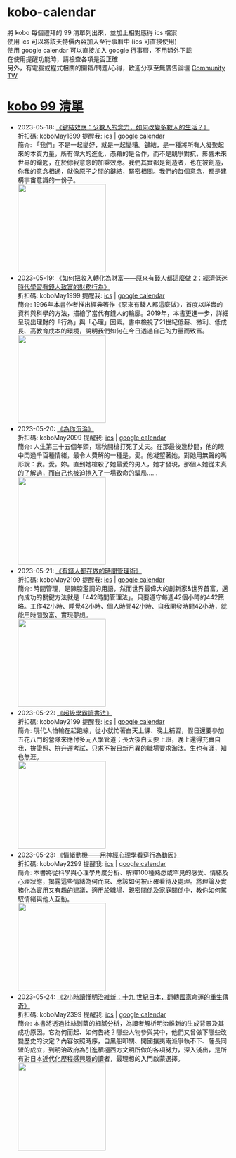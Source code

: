 # kobo-calendar
將 kobo 每個禮拜的 99 清單列出來，並加上相對應得 ics 檔案  
使用 ics 可以將該天特價內容加入至行事曆中 (ios 可直接使用)  
使用 google calendar 可以直接加入 google 行事曆，不用額外下載  
在使用提醒功能時，請檢查各項是否正確  
另外，有電腦或程式相關的開箱/問題/心得，歡迎分享至無廣告論壇 [Community TW](https://community.tw)

# [kobo 99 清單](https://www.kobo.com/zh/blog/weekly-dd99-2023-w21)
- 2023-05-18: [《鍵結效應：少數人的念力，如何改變多數人的生活？》](https://www.kobo.com/tw/zh/ebook/Weuy0SwzmjO0sjkcOGMy9g?utm_source=twblog&utm_medium=list&utm_campaign=dd99_20230518)  
  折扣碼: koboMay1899 提醒我: [ics](ics/kobo-calendar-2023-05-18.ics) | [google calendar](https://www.google.com/calendar/render?action=TEMPLATE&text=KOBO99+%E3%80%8A%E9%8D%B5%E7%B5%90%E6%95%88%E6%87%89%EF%BC%9A%E5%B0%91%E6%95%B8%E4%BA%BA%E7%9A%84%E5%BF%B5%E5%8A%9B%EF%BC%8C%E5%A6%82%E4%BD%95%E6%94%B9%E8%AE%8A%E5%A4%9A%E6%95%B8%E4%BA%BA%E7%9A%84%E7%94%9F%E6%B4%BB%EF%BC%9F%E3%80%8B&details=%E9%80%A3%E7%B5%90%3A+https%3A%2F%2Fwww.kobo.com%2Ftw%2Fzh%2Febook%2FWeuy0SwzmjO0sjkcOGMy9g%3Futm_source%3Dtwblog%26utm_medium%3Dlist%26utm_campaign%3Ddd99_20230518+%E5%84%AA%E6%83%A0%E7%A2%BC%3A+koboMay1899&dates=20230518T000000%2F20230518T235900&ctz=Asia/Taipei)  
  簡介: 「我們」不是一起變好，就是一起變糟。鍵結，是一種將所有人凝聚起來的本質力量，所有偉大的進化，憑藉的是合作，而不是競爭對抗，影響未來世界的鑰匙，在於你我意念的加乘效應。我們其實都是創造者，也在被創造，你我的意念相通，就像原子之間的鍵結，緊密相關。我們的每個意念，都是建構宇宙意識的一份子。  
  <img width="200" src="https://news.objects.frb.io/transforms/bookcoversfb/846978/鍵結效應：少數人的念力，如何改變多數人的生活？_9b7caa11f5ab43e798472d7a3a255437.jpg">
- 2023-05-19: [《如何把收入轉化為財富——原來有錢人都這麼做 2：經濟低迷時代學習有錢人致富的財務行為》](https://www.kobo.com/tw/zh/ebook/W-AZ14RndD6Spv2ozI7GUA?utm_source=twblog&utm_medium=list&utm_campaign=dd99_20230519)  
  折扣碼: koboMay1999 提醒我: [ics](ics/kobo-calendar-2023-05-19.ics) | [google calendar](https://www.google.com/calendar/render?action=TEMPLATE&text=KOBO99+%E3%80%8A%E5%A6%82%E4%BD%95%E6%8A%8A%E6%94%B6%E5%85%A5%E8%BD%89%E5%8C%96%E7%82%BA%E8%B2%A1%E5%AF%8C%E2%80%94%E2%80%94%E5%8E%9F%E4%BE%86%E6%9C%89%E9%8C%A2%E4%BA%BA%E9%83%BD%E9%80%99%E9%BA%BC%E5%81%9A+2%EF%BC%9A%E7%B6%93%E6%BF%9F%E4%BD%8E%E8%BF%B7%E6%99%82%E4%BB%A3%E5%AD%B8%E7%BF%92%E6%9C%89%E9%8C%A2%E4%BA%BA%E8%87%B4%E5%AF%8C%E7%9A%84%E8%B2%A1%E5%8B%99%E8%A1%8C%E7%82%BA%E3%80%8B&details=%E9%80%A3%E7%B5%90%3A+https%3A%2F%2Fwww.kobo.com%2Ftw%2Fzh%2Febook%2FW-AZ14RndD6Spv2ozI7GUA%3Futm_source%3Dtwblog%26utm_medium%3Dlist%26utm_campaign%3Ddd99_20230519+%E5%84%AA%E6%83%A0%E7%A2%BC%3A+koboMay1999&dates=20230519T000000%2F20230519T235900&ctz=Asia/Taipei)  
  簡介: 1996年本書作者推出經典著作《原來有錢人都這麼做》，首度以詳實的資料與科學的方法，描繪了當代有錢人的輪廓。2019年，本書更進一步，詳細呈現出理財的「行為」與「心理」因素。書中檢視了21世紀低薪、微利、低成長、高教育成本的環境，說明我們如何在今日透過自己的力量而致富。  
  <img width="200" src="https://news.objects.frb.io/transforms/bookcoversfb/847385/如何把收入轉化為財富——原來有錢人都這麼做-2：經濟低迷時代學習有錢人致富的財務行為_9b7caa11f5ab43e798472d7a3a255437.jpg">
- 2023-05-20: [《為你沉淪》](https://www.kobo.com/tw/zh/ebook/49ZVY3JObzShL_24pUB4Pg?utm_source=twblog&utm_medium=list&utm_campaign=dd99_20230520)  
  折扣碼: koboMay2099 提醒我: [ics](ics/kobo-calendar-2023-05-20.ics) | [google calendar](https://www.google.com/calendar/render?action=TEMPLATE&text=KOBO99+%E3%80%8A%E7%82%BA%E4%BD%A0%E6%B2%89%E6%B7%AA%E3%80%8B&details=%E9%80%A3%E7%B5%90%3A+https%3A%2F%2Fwww.kobo.com%2Ftw%2Fzh%2Febook%2F49ZVY3JObzShL_24pUB4Pg%3Futm_source%3Dtwblog%26utm_medium%3Dlist%26utm_campaign%3Ddd99_20230520+%E5%84%AA%E6%83%A0%E7%A2%BC%3A+koboMay2099&dates=20230520T000000%2F20230520T235900&ctz=Asia/Taipei)  
  簡介: 人生第三十五個年頭，瑞秋開槍打死了丈夫。在那最後幾秒間，他的眼中閃過千百種情緒，最令人費解的一種是，愛。他凝望著她，對她用無聲的嘴形說：我。愛。妳。直到她槍殺了她最愛的男人，她才發現，那個人她從未真的了解過，而自己也被迫捲入了一場致命的騙局……  
  <img width="200" src="https://news.objects.frb.io/transforms/bookcoversfb/847414/為你沉淪_9b7caa11f5ab43e798472d7a3a255437.jpg">
- 2023-05-21: [《有錢人都在做的時間管理術》](https://www.kobo.com/tw/zh/ebook/MInSkvvyjTGrNcdqncFytg?utm_source=twblog&utm_medium=list&utm_campaign=dd99_20230521)  
  折扣碼: koboMay2199 提醒我: [ics](ics/kobo-calendar-2023-05-21.ics) | [google calendar](https://www.google.com/calendar/render?action=TEMPLATE&text=KOBO99+%E3%80%8A%E6%9C%89%E9%8C%A2%E4%BA%BA%E9%83%BD%E5%9C%A8%E5%81%9A%E7%9A%84%E6%99%82%E9%96%93%E7%AE%A1%E7%90%86%E8%A1%93%E3%80%8B&details=%E9%80%A3%E7%B5%90%3A+https%3A%2F%2Fwww.kobo.com%2Ftw%2Fzh%2Febook%2FMInSkvvyjTGrNcdqncFytg%3Futm_source%3Dtwblog%26utm_medium%3Dlist%26utm_campaign%3Ddd99_20230521+%E5%84%AA%E6%83%A0%E7%A2%BC%3A+koboMay2199&dates=20230521T000000%2F20230521T235900&ctz=Asia/Taipei)  
  簡介: 時間管理，是陳腔濫調的用語，然而世界最偉大的創新家&世界首富，邁向成功的關鍵方法就是「442時間管理法」。只要遵守每週42個小時的442策略。工作42小時、睡覺42小時、個人時間42小時、自我開發時間42小時，就能用時間致富、實現夢想。  
  <img width="200" src="https://news.objects.frb.io/transforms/bookcoversfb/847468/有錢人都在做的時間管理術_9b7caa11f5ab43e798472d7a3a255437.jpg">
- 2023-05-22: [《超級學霸讀書法》](https://www.kobo.com/tw/zh/ebook/rlBUoyE7qDSfTcHbczl2MQ?utm_source=twblog&utm_medium=list&utm_campaign=dd99_20230522)  
  折扣碼: koboMay2199 提醒我: [ics](ics/kobo-calendar-2023-05-22.ics) | [google calendar](https://www.google.com/calendar/render?action=TEMPLATE&text=KOBO99+%E3%80%8A%E8%B6%85%E7%B4%9A%E5%AD%B8%E9%9C%B8%E8%AE%80%E6%9B%B8%E6%B3%95%E3%80%8B&details=%E9%80%A3%E7%B5%90%3A+https%3A%2F%2Fwww.kobo.com%2Ftw%2Fzh%2Febook%2FrlBUoyE7qDSfTcHbczl2MQ%3Futm_source%3Dtwblog%26utm_medium%3Dlist%26utm_campaign%3Ddd99_20230522+%E5%84%AA%E6%83%A0%E7%A2%BC%3A+koboMay2199&dates=20230522T000000%2F20230522T235900&ctz=Asia/Taipei)  
  簡介: 現代人怕輸在起跑線，從小就忙著白天上課、晚上補習，假日還要參加五花八門的營隊來應付多元入學管道；長大後白天要上班，晚上還得充實自我，拚證照、拚升遷考試，只求不被日新月異的職場要求淘汰。生也有涯，知也無涯。  
  <img width="200" src="https://news.objects.frb.io/transforms/bookcoversfb/847471/超級學霸讀書法_2023-05-17-170131_qliz_9b7caa11f5ab43e798472d7a3a255437.jpg">
- 2023-05-23: [《情緒動機——用神經心理學看穿行為動因》](https://www.kobo.com/tw/zh/ebook/I4ZXPKbVzzKg6f8dVzqKvw?utm_source=twblog&utm_medium=list&utm_campaign=dd99_20230523)  
  折扣碼: koboMay2299 提醒我: [ics](ics/kobo-calendar-2023-05-23.ics) | [google calendar](https://www.google.com/calendar/render?action=TEMPLATE&text=KOBO99+%E3%80%8A%E6%83%85%E7%B7%92%E5%8B%95%E6%A9%9F%E2%80%94%E2%80%94%E7%94%A8%E7%A5%9E%E7%B6%93%E5%BF%83%E7%90%86%E5%AD%B8%E7%9C%8B%E7%A9%BF%E8%A1%8C%E7%82%BA%E5%8B%95%E5%9B%A0%E3%80%8B&details=%E9%80%A3%E7%B5%90%3A+https%3A%2F%2Fwww.kobo.com%2Ftw%2Fzh%2Febook%2FI4ZXPKbVzzKg6f8dVzqKvw%3Futm_source%3Dtwblog%26utm_medium%3Dlist%26utm_campaign%3Ddd99_20230523+%E5%84%AA%E6%83%A0%E7%A2%BC%3A+koboMay2299&dates=20230523T000000%2F20230523T235900&ctz=Asia/Taipei)  
  簡介: 本書將從科學與心理學角度分析、解釋100種熟悉或罕見的感受、情緒及心理狀態，揭露這些情緒為何而來、應該如何被正確看待及處理。將理論及實務化為實用又有趣的建議，適用於職場、親密關係及家庭關係中，教你如何駕馭情緒與他人互動。  
  <img width="200" src="https://news.objects.frb.io/transforms/bookcoversfb/847472/情緒動機——用神經心理學看穿行為動因_9b7caa11f5ab43e798472d7a3a255437.jpg">
- 2023-05-24: [《2小時讀懂明治維新：十九 世紀日本，翻轉國家命運的重生傳奇》](https://www.kobo.com/tw/zh/ebook/NoWM3-tb7TOCVRxS5cpT1g?utm_source=twblog&utm_medium=list&utm_campaign=dd99_20230524)  
  折扣碼: koboMay2399 提醒我: [ics](ics/kobo-calendar-2023-05-24.ics) | [google calendar](https://www.google.com/calendar/render?action=TEMPLATE&text=KOBO99+%E3%80%8A2%E5%B0%8F%E6%99%82%E8%AE%80%E6%87%82%E6%98%8E%E6%B2%BB%E7%B6%AD%E6%96%B0%EF%BC%9A%E5%8D%81%E4%B9%9D+%E4%B8%96%E7%B4%80%E6%97%A5%E6%9C%AC%EF%BC%8C%E7%BF%BB%E8%BD%89%E5%9C%8B%E5%AE%B6%E5%91%BD%E9%81%8B%E7%9A%84%E9%87%8D%E7%94%9F%E5%82%B3%E5%A5%87%E3%80%8B&details=%E9%80%A3%E7%B5%90%3A+https%3A%2F%2Fwww.kobo.com%2Ftw%2Fzh%2Febook%2FNoWM3-tb7TOCVRxS5cpT1g%3Futm_source%3Dtwblog%26utm_medium%3Dlist%26utm_campaign%3Ddd99_20230524+%E5%84%AA%E6%83%A0%E7%A2%BC%3A+koboMay2399&dates=20230524T000000%2F20230524T235900&ctz=Asia/Taipei)  
  簡介: 本書將透過抽絲剝繭的細膩分析，為讀者解析明治維新的生成背景及其成功原因。它為何而起、如何告終？哪些人物參與其中，他們又曾做下哪些改變歷史的決定？內容依照時序，自黑船叩關、開國攘夷兩派爭執不下、薩長同盟的成立，到明治政府為引進積極西方文明所做的各項努力，深入淺出，是所有對日本近代化歷程感興趣的讀者，最理想的入門啟蒙選擇。  
  <img width="200" src="https://news.objects.frb.io/transforms/bookcoversfb/847473/2小時讀懂明治維新：十九-世紀日本，翻轉國家命運的重生傳奇_9b7caa11f5ab43e798472d7a3a255437.jpg">
